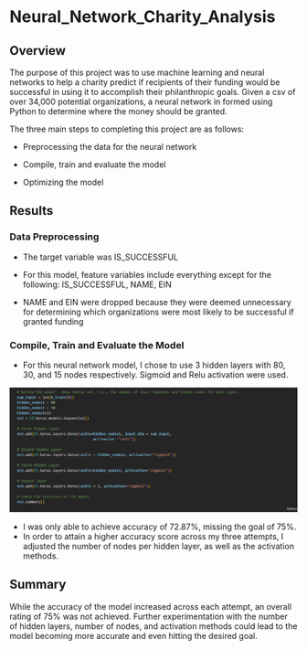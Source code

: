 
# Neural_Network_Charity_Analysis

## Overview

The purpose of this project was to use machine learning and neural networks to help a charity predict if recipients of their funding would be successful in using it to accomplish their philanthropic goals. Given a csv of over 34,000 potential organizations, a neural network in formed using Python to determine where the money should be granted. 

The three main steps to completing this project are as follows: 

- Preprocessing the data for the neural network

- Compile, train and evaluate the model

- Optimizing the model

## Results

### Data Preprocessing 

- The target variable was IS_SUCCESSFUL 

- For this model, feature variables include everything except for the following: IS_SUCCESSFUL, NAME, EIN

- NAME and EIN were dropped because they were deemed unnecessary for determining which organizations were most likely to be successful if granted funding


### Compile, Train and Evaluate the Model

- For this neural network model, I chose to use 3 hidden layers with 80, 30, and 15 nodes respectively. Sigmoid and Relu activation were used. 

![Nodes ](Resources/Nodes.png) 

- I was only able to achieve accuracy of 72.87%, missing the goal of 75%. 
- In order to attain a higher accuracy score across my three attempts, I adjusted the number of nodes per hidden layer, as well as the activation methods. 

## Summary

While the accuracy of the model increased across each attempt, an overall rating of 75% was not achieved. Further experimentation with the number of hidden layers, number of nodes, and activation methods could lead to the model becoming more accurate and even hitting the desired goal. 
